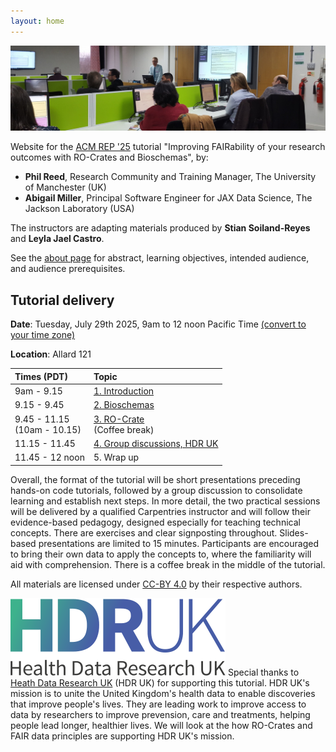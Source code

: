 ```yaml
---
layout: home
---
```

![Photo of Phil teaching in a computer cluster](images/phil-teaching.jpg)

Website for the [ACM REP '25](https://acm-rep.github.io/2025/) tutorial "Improving FAIRability of your research outcomes with RO-Crates and Bioschemas", by:

- **Phil Reed**, Research Community and Training Manager, The University of Manchester (UK)
- **Abigail Miller**, Principal Software Engineer for JAX Data Science, The Jackson Laboratory (USA)

The instructors are adapting materials produced by **Stian Soiland-Reyes** and **Leyla Jael Castro**. 

See the [about page](about) for abstract, learning objectives, intended audience, and audience prerequisites.

## Tutorial delivery

**Date**: Tuesday, July 29th 2025, 9am to 12 noon Pacific Time [(convert to your time zone)](https://www.timeanddate.com/worldclock/converter.html?iso=20250729T160000&p1=256)

**Location**: Allard 121

| Times (PDT)                    | Topic                                                      |
|:-------------------------------|:-----------------------------------------------------------|
| 9am - 9.15                     | [1. Introduction](1_introduction)                          |
| 9.15 - 9.45                    | [2. Bioschemas](2_bioschemas)                              |
| 9.45 - 11.15<br>(10am - 10.15) | [3. RO-Crate](3_ro-crate)<br>(Coffee break)               |
| 11.15 - 11.45                  | [4. Group discussions, HDR UK](4_discussion)               |
| 11.45 - 12 noon                | 5. Wrap up                                                 |



Overall, the format of the tutorial will be short presentations preceding hands-on code tutorials, followed by a group discussion to consolidate learning and establish next steps. 
In more detail, the two practical sessions will be delivered by a qualified Carpentries instructor and will follow their evidence-based pedagogy, designed especially for teaching technical concepts. 
There are exercises and clear signposting throughout. 
Slides-based presentations are limited to 15 minutes. 
Participants are encouraged to bring their own data to apply the concepts to, where the familiarity will aid with comprehension. 
There is a coffee break in the middle of the tutorial.    

All materials are licensed under [CC-BY 4.0](https://creativecommons.org/licenses/by-sa/4.0/) by their respective authors.

![HDR UK logo](images/hdr-uk-logo.svg)
Special thanks to [Heath Data Research UK](https://www.hdruk.ac.uk/) (HDR UK) for supporting this tutorial.
HDR UK's mission is to unite the United Kingdom's health data to enable discoveries that improve people's lives. 
They are leading work to improve access to data by researchers to improve prevension, care and treatments, helping people lead longer, healthier lives. 
We will look at the how RO-Crates and FAIR data principles are supporting HDR UK's mission.
